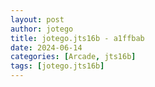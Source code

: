 ```yaml
---
layout: post
author: jotego
title: jotego.jts16b - a1ffbab
date: 2024-06-14
categories: [Arcade, jts16b]
tags: [jotego.jts16b]
---
```


